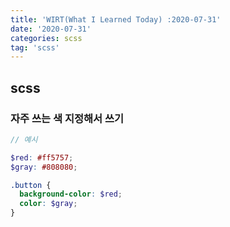 ```yaml
---
title: 'WIRT(What I Learned Today) :2020-07-31'
date: '2020-07-31'
categories: scss
tag: 'scss'
---
```


## scss

### 자주 쓰는 색 지정해서 쓰기

```scss
// 예시

$red: #ff5757;
$gray: #808080;

.button {
  background-color: $red;
  color: $gray;
}
```
